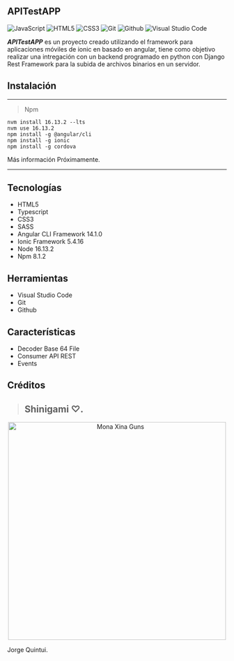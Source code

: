 ## APITestAPP 

![JavaScript](https://img.shields.io/badge/-JavaScript-000000?style=flat&logo=javascript)
![HTML5](https://img.shields.io/badge/-HTML5-000000?style=flat&logo=html5)
![CSS3](https://img.shields.io/badge/-CSS-000000?style=flat&logo=css3)
![Git](https://img.shields.io/badge/-Git-000000?style=flat&logo=git)
![Github](https://img.shields.io/badge/-Github-000000?style=flat&logo=github) 
![Visual Studio Code](https://img.shields.io/badge/-VisualStudioCode-000000?style=flat&logo=.net)

***APITestAPP*** es un proyecto creado utilizando el framework para aplicaciones móviles de ionic en basado en angular, 
tiene como objetivo realizar una intregación con un backend programado en python con Django Rest Framework 
para la subida de archivos binarios en un servidor.

## Instalación

<hr>

> Npm

```
nvm install 16.13.2 --lts
nvm use 16.13.2
npm install -g @angular/cli
npm install -g ionic
npm install -g cordova
```

Más información Próximamente.

<hr>

## Tecnologías
* HTML5
* Typescript
* CSS3
* SASS
* Angular CLI Framework 14.1.0
* Ionic Framework 5.4.16
* Node 16.13.2
* Npm 8.1.2

## Herramientas
* Visual Studio Code 
* Git 
* Github 

## Características

* Decoder Base 64 File
* Consumer API REST
* Events

## Créditos

> ## Shinigami ♡.

<div align="center">
    <a href="https://www.instagram.com/x4leqxinn/" >
        <img alt="Mona Xina Guns" src="https://i.postimg.cc/FKfc2Tn7/owox.jpg" height="500px" width="500px">
    </a>
</div>



Jorge Quintui.

